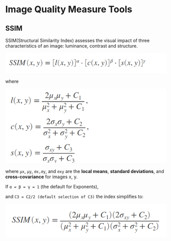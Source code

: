 # Image Quality Measure Tools

## SSIM

SSIM(Structural Similarity Index) assesses the visual impact of three characteristics of an image: luminance, contrast and structure.

![ssim_formula1](images/ssim_formula1.png)

where 

![ssim_formula2](images/ssim_formula2.png)

where 
`μx`, `μy`, `σx,σy`, and `σxy` are the **local means**, **standard deviations**, and **cross-covariance** for images x, y. 

If `α = β = γ = 1` (the default for Exponents), 

and `C3 = C2/2 (default selection of C3)` the index simplifies to:

![ssim_formula3](images/ssim_formula3.png)



